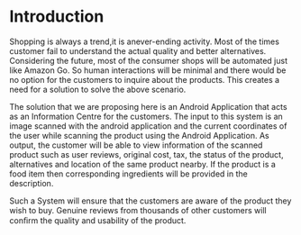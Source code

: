 # Introduction
Shopping is always a trend,it is anever-ending activity. Most of the times customer fail to understand the actual quality and better alternatives. Considering the future, most of the consumer shops will be automated just like Amazon Go. So human interactions will be minimal and there would be no option for the customers to inquire about the products. This creates a need for a solution to solve the above scenario.

The solution that we are proposing here is an Android Application that acts as an Information Centre for the customers. The input to this system is an image scanned with the android application and the current coordinates of the user while scanning the product using the Android Application. As output, the customer will be able to view information of the scanned product such as user reviews, original cost, tax, the status of the product, alternatives and location of the same product nearby. If the product is a food item then corresponding ingredients will be provided in the description.

Such a System will ensure that the customers are aware of the product they wish to buy. Genuine reviews from thousands of other customers will conﬁrm the quality and usability of the product.
